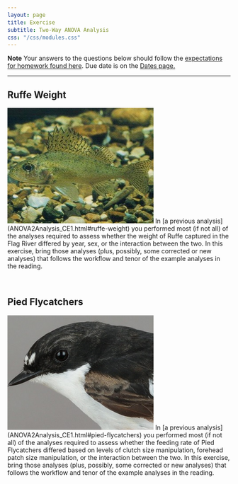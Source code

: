 ```yaml
---
layout: page
title: Exercise
subtitle: Two-Way ANOVA Analysis
css: "/css/modules.css"
---
```


<div class="alert alert-warning">
  <strong>Note</strong> Your answers to the questions below should follow the <a href="../resources/hwformat" target="_blank">expectations for homework found here</a>. Due date is on the <a href="../../resources/Dates-Current" target="_blank">Dates page.</a>
</div>

----

## Ruffe Weight
<img src="../zimgs/ruffe.jpg" alt="Decoration" class="img-right">
In [a previous analysis](ANOVA2Analysis_CE1.html#ruffe-weight) you performed most (if not all) of the analyses required to assess whether the weight of Ruffe captured in the Flag River differed by year, sex, or the interaction between the two. In this exercise, bring those analyses (plus, possibly, some corrected or new analyses) that follows the workflow and tenor of the example analyses in the reading.

&nbsp;

## Pied Flycatchers
<img src="../zimgs/PiedFlycatcher.jpg" alt="Decoration" class="img-right">
In [a previous analysis](ANOVA2Analysis_CE1.html#pied-flycatchers) you performed most (if not all) of the analyses required to assess whether the feeding rate of Pied Flycatchers differed based on levels of clutch size manipulation, forehead patch size manipulation, or the interaction between the two. In this exercise, bring those analyses (plus, possibly, some corrected or new analyses) that follows the workflow and tenor of the example analyses in the reading.
